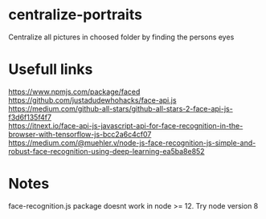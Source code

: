 # centralize-portraits
 Centralize all pictures in choosed folder by finding the persons eyes<br>

 # Usefull links
 https://www.npmjs.com/package/faced <br>
 https://github.com/justadudewhohacks/face-api.js <br>
 https://medium.com/github-all-stars/github-all-stars-2-face-api-js-f3d6f135f4f7 <br>
 https://itnext.io/face-api-js-javascript-api-for-face-recognition-in-the-browser-with-tensorflow-js-bcc2a6c4cf07 <br>
 https://medium.com/@muehler.v/node-js-face-recognition-js-simple-and-robust-face-recognition-using-deep-learning-ea5ba8e852 <br>


# Notes
face-recognition.js package doesnt work in node >= 12. Try node version 8 <br>